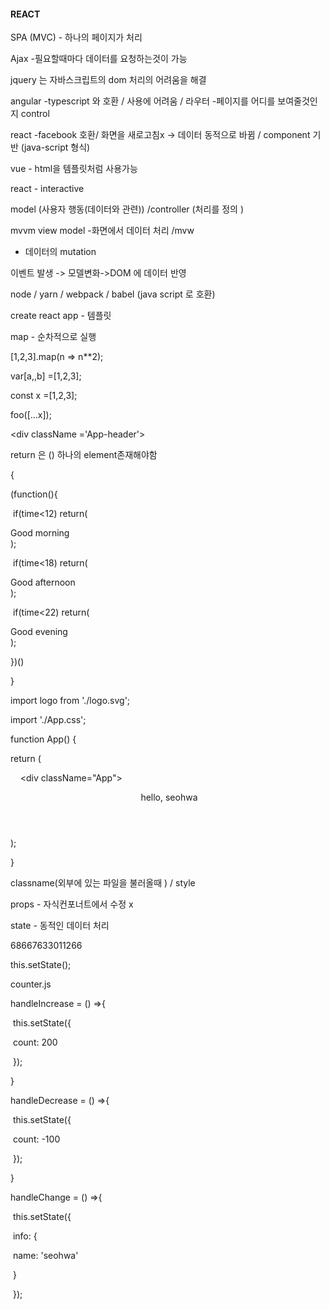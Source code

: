 #### REACT

SPA (MVC) - 하나의 페이지가 처리 

Ajax -필요할때마다 데이터를 요청하는것이 가능 

jquery 는 자바스크립트의 dom 처리의 어려움을 해결 

angular  -typescript 와 호환 / 사용에 어려움 / 라우터 -페이지를 어디를 보여줄것인지 control   

react -facebook 호환/ 화면을 새로고침x -> 데이터 동적으로 바뀜 / component 기반 (java-script 형식) 

vue - html을 템플릿처럼 사용가능

react - interactive

model (사용자 행동(데이터와 관련)) /controller (처리를 정의 )

mvvm view model -화면에서 데이터 처리 /mvw

- 데이터의 mutation 

이벤트 발생 -> 모델변화->DOM 에 데이터 반영

 node / yarn / webpack / babel (java script 로 호환)

create react app - 템플릿 

map -  순차적으로 실행



[1,2,3].map(n => n**2);

var[a,,b] =[1,2,3];

const x =[1,2,3];

foo([...x]);

<div className ='App-header'>

return 은 () 하나의 element존재해야함

 {

   

   (function(){

​    if(time<12) return(<div>Good morning</div>);

​    if(time<18) return(<div>Good afternoon </div>);

​    if(time<22) return(<div>Good evening</div>);

   })()

   }



import logo from './logo.svg';

import './App.css';

function App() {

 return (

    <div className="App">

   <header className="App-header">

​    hello, seohwa 

   </header>

  </div>

 );

}



classname(외부에 있는 파일을 불러올때 ) / style 

props - 자식컨포너트에서 수정 x

state - 동적인 데이터 처리

68667633011266



 this.setState();



counter.js

 handleIncrease = () =>{

​    this.setState({

​      count: 200

​    });



  }

  handleDecrease = () =>{

​    this.setState({

​      count: -100

​    });



  }



 handleChange = () =>{

​    this.setState({

​      info: {

​        name: 'seohwa'

​      }

​    });